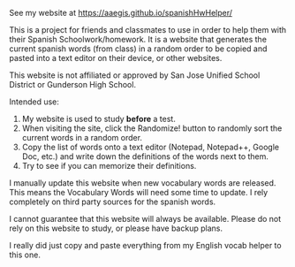 See my website at https://aaegis.github.io/spanishHwHelper/

This is a project for friends and classmates to use in order to help them with their Spanish Schoolwork/homework. It is a website that generates
the current spanish words (from class) in a random order to be copied and pasted into a text editor on their device, or other websites.

This website is not affiliated or approved by San Jose Unified School District or Gunderson High School.

Intended use:
1. My website is used to study **before** a test. 
2. When visiting the site, click the Randomize! button to randomly sort the current words in a random order.
3. Copy the list of words onto a text editor (Notepad, Notepad++, Google Doc, etc.) and write down the definitions of the words next to them.
4. Try to see if you can memorize their definitions.

I manually update this website when new vocabulary words are released. This means the Vocabulary Words will need some time to update.
I rely completely on third party sources for the spanish words.

I cannot guarantee that this website will always be available. Please do not rely on this website to study, or please have backup plans.

I really did just copy and paste everything from my English vocab helper to this one.
